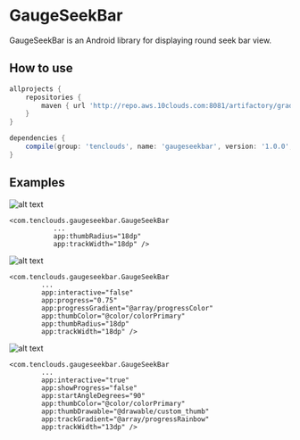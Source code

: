 # GaugeSeekBar

GaugeSeekBar is an Android library for displaying round seek bar view.

How to use
----------

```gradle
allprojects {
    repositories {
        maven { url 'http://repo.aws.10clouds.com:8081/artifactory/gradle-dev-local/' }
    }
}

dependencies {
    compile(group: 'tenclouds', name: 'gaugeseekbar', version: '1.0.0', ext: 'aar')
}
```

Examples
--------

![alt text](https://i.imgur.com/qUrPr98.png)

```
<com.tenclouds.gaugeseekbar.GaugeSeekBar
           ...
           app:thumbRadius="18dp"
           app:trackWidth="18dp" />
```

![alt text](https://i.imgur.com/Tmw1ZHF.png)
```
<com.tenclouds.gaugeseekbar.GaugeSeekBar
        ...
        app:interactive="false"
        app:progress="0.75"
        app:progressGradient="@array/progressColor"
        app:thumbColor="@color/colorPrimary"
        app:thumbRadius="18dp"
        app:trackWidth="18dp" />
```

![alt text](https://i.imgur.com/Zs5Zdys.png)
```
<com.tenclouds.gaugeseekbar.GaugeSeekBar
        ...
        app:interactive="true"
        app:showProgress="false"
        app:startAngleDegrees="90"
        app:thumbColor="@color/colorPrimary"
        app:thumbDrawable="@drawable/custom_thumb"
        app:trackGradient="@array/progressRainbow"
        app:trackWidth="13dp" />
```